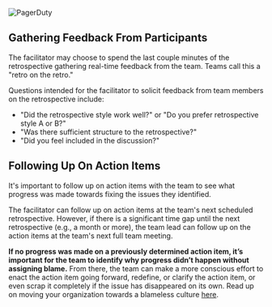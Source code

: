 ![PagerDuty](../assets/img/headers/Retros-After.png)

## Gathering Feedback From Participants
The facilitator may choose to spend the last couple minutes of the retrospective gathering real-time feedback from the team. Teams call this a "retro on the retro."

Questions intended for the facilitator to solicit feedback from team members on the retrospective include:

- "Did the retrospective style work well?" or "Do you prefer retrospective style A or B?"
- "Was there sufficient structure to the retrospective?"
- "Did you feel included in the discussion?"

## Following Up On Action Items
It's important to follow up on action items with the team to see what progress was made towards fixing the issues they identified.

The facilitator can follow up on action items at the team's next scheduled retrospective. However, if there is a significant time gap until the next retrospective (e.g., a month or more), the team lead can follow up on the action items at the team's next full team meeting.

**If no progress was made on a previously determined action item, it’s important for the team to identify why progress didn’t happen without assigning blame.** From there, the team can make a more conscious effort to enact the action item going forward, redefine, or clarify the action item, or even scrap it completely if the issue has disappeared on its own. Read up on moving your organization towards a blameless culture [here](https://postmortems.pagerduty.com/culture/blameless/#how-to-avoid-blame).
